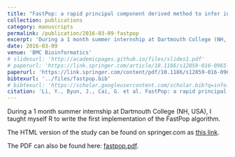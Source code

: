 ```yaml
---
title: "FastPop: a rapid principal component derived method to infer intercontinental ancestry using genetic data"
collection: publications
category: manuscripts
permalink: /publication/2016-03-09-fastpop
excerpt: 'During a 1 month summer internship at Dartmouth College (NH, USA), I taught myself R to write the first implementation of the FastPop algorithm. Click on the title for more info.'
date: 2016-03-09
venue: 'BMC Bioinformatics'
# slidesurl: 'http://academicpages.github.io/files/slides1.pdf'
# paperurl: 'https://link.springer.com/article/10.1186/s12859-016-0965-1'
paperurl: 'https://link.springer.com/content/pdf/10.1186/s12859-016-0965-1.pdf'
bibtexurl: '../files/fastpop.bib'
# bibtexurl: 'https://scholar.googleusercontent.com/scholar.bib?q=info:EF6XkeqBl-IJ:scholar.google.com/&output=citation&scisdr=CgL79zuOEKLUqDBCiOU:AAZF9b8AAAAAaPJEkOUkdc0tufVmKfHHJydr_3Y&scisig=AAZF9b8AAAAAaPJEkNf6OiMS6oF9fQ4MawTCzZU&scisf=4&ct=citation&cd=-1&hl=nl&scfhb=1'
citation: 'Li, Y., Byun, J., Cai, G. et al. FastPop: a rapid principal component derived method to infer intercontinental ancestry using genetic data. BMC Bioinformatics 17, 122 (2016). https://doi.org/10.1186/s12859-016-0965-1'
---
```

During a 1 month summer internship at Dartmouth College (NH, USA), I taught myself R to write the first implementation of the FastPop algorithm.

The HTML version of the study can be found on springer.com as [this link](https://link.springer.com/article/10.1186/s12859-016-0965-1).

The PDF can also be found here: [fastpop.pdf](../files/fastpop.pdf).
